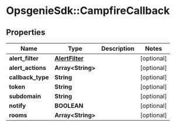 # OpsgenieSdk::CampfireCallback

## Properties
Name | Type | Description | Notes
------------ | ------------- | ------------- | -------------
**alert_filter** | [**AlertFilter**](AlertFilter.md) |  | [optional] 
**alert_actions** | **Array&lt;String&gt;** |  | [optional] 
**callback_type** | **String** |  | [optional] 
**token** | **String** |  | [optional] 
**subdomain** | **String** |  | [optional] 
**notify** | **BOOLEAN** |  | [optional] 
**rooms** | **Array&lt;String&gt;** |  | [optional] 


